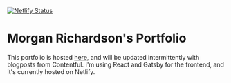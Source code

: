 [![Netlify Status](https://api.netlify.com/api/v1/badges/45e0ff9a-64a1-4905-870e-1abd19129b96/deploy-status)](https://app.netlify.com/sites/cranky-wilson-ce6f4f/deploys)

# Morgan Richardson's Portfolio

This portfolio is hosted [here](https://morgan.codes), and will be updated intermittently with blogposts from Contentful. I'm using React and Gatsby for the frontend, and it's currently hosted on Netlify.
